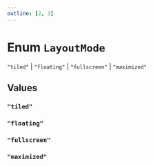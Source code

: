 ```yaml
---
outline: [2, 3]
---
```


# Enum `LayoutMode`
<Badge type="tip" text="key" />

`"tiled"` | `"floating"` | `"fullscreen"` | `"maximized"`



## Values

### `"tiled"`



### `"floating"`



### `"fullscreen"`



### `"maximized"`



